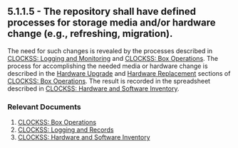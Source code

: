 ## 5.1.1.5 - The repository shall have defined processes for storage media and/or hardware change (e.g., refreshing, migration).

The need for such changes is revealed by the processes described in
[CLOCKSS: Logging and
Monitoring](CLOCKSS:_Logging_and_Records#Monitoring "wikilink") and
[CLOCKSS: Box
Operations](CLOCKSS:_Box_Operations#Monitoring "wikilink"). The process
for accomplishing the needed media or hardware change is described in
the [Hardware
Upgrade](CLOCKSS:_Box_Operations#Hardware_Upgrade "wikilink") and
[Hardware
Replacement](CLOCKSS:_Box_Operations#Hardware_Replacement "wikilink")
sections of [CLOCKSS: Box
Operations](CLOCKSS:_Box_Operations "wikilink"). The result is recorded
in the spreadsheet described in [CLOCKSS: Hardware and Software
Inventory](CLOCKSS:_Hardware_and_Software_Inventory "wikilink").

### Relevant Documents

1.  [CLOCKSS: Box Operations](CLOCKSS:_Box_Operations "wikilink")
2.  [CLOCKSS: Logging and
    Records](CLOCKSS:_Logging_and_Records "wikilink")
3.  [CLOCKSS: Hardware and Software
    Inventory](CLOCKSS:_Hardware_and_Software_Inventory "wikilink")